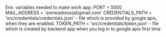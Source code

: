 Env. variables needed to make work app:
	PORT = 5000                                                                                                                      
	MAIL_ADDRESS = 'someadress(at)gmail.com'
	CREDENTIALS_PATH = 'src/credentials/credentials.json' - file which is provided by google apis, when they are enabled.
	TOKEN_PATH = 'src/credentials/token.json' - file which is created by backend app when you log in to google apis first time

